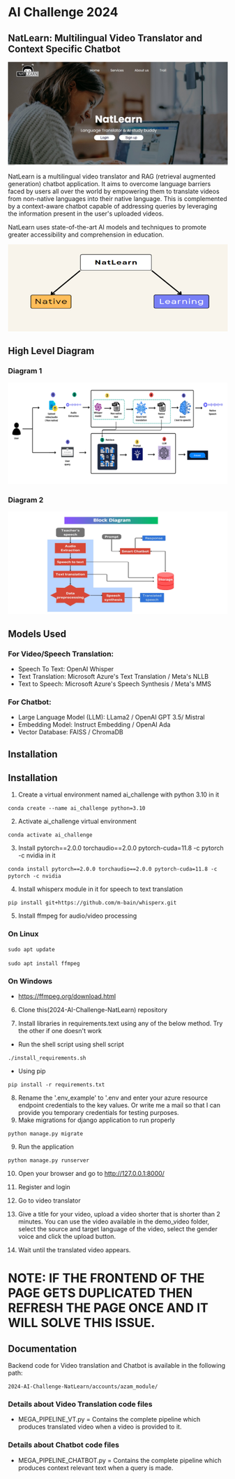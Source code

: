 # AI Challenge 2024
## NatLearn: Multilingual Video Translator and Context Specific Chatbot

![image1](readme_data/img4.jpg)

NatLearn is a multilingual video translator and RAG (retrieval augmented generation) chatbot application. It aims to overcome language barriers faced by users all over the world by empowering them to translate videos from non-native languages into their native language. This is complemented by a context-aware chatbot capable of addressing queries by leveraging the information present in the user's uploaded videos. 

NatLearn uses state-of-the-art AI models and techniques to promote greater accessibility and comprehension in education.

![image2](readme_data/img1.png)

## High Level Diagram
### Diagram 1
![image3](readme_data/img2.png)
### Diagram 2
![image4](readme_data/img3.png)


## Models Used
### For Video/Speech Translation:
- Speech To Text: OpenAI Whisper 
- Text Translation: Microsoft Azure's Text Translation / Meta's NLLB
- Text to Speech: Microsoft Azure's Speech Synthesis / Meta's MMS

### For Chatbot:
- Large Language Model (LLM): LLama2 / OpenAI GPT 3.5/ Mistral
- Embedding Model: Instruct Embedding / OpenAI Ada
- Vector Database: FAISS / ChromaDB

## Installation


## Installation
1) Create a virtual environment named ai_challenge with python 3.10 in it
```
conda create --name ai_challenge python=3.10
```
2) Activate ai_challenge virtual environment
```
conda activate ai_challenge
```
3) Install pytorch==2.0.0 torchaudio==2.0.0 pytorch-cuda=11.8 -c pytorch -c nvidia in it
```
conda install pytorch==2.0.0 torchaudio==2.0.0 pytorch-cuda=11.8 -c pytorch -c nvidia
```
4) Install whisperx module in it for speech to text translation
```
pip install git+https://github.com/m-bain/whisperx.git
```
5) Install ffmpeg for audio/video processing
### On Linux
```
sudo apt update

sudo apt install ffmpeg
```
### On Windows
- https://ffmpeg.org/download.html

6) Clone this(2024-AI-Challenge-NatLearn) repository

7) Install libraries in requirements.text using any of the below method. Try the other if one doesn't work
- Run the shell script using shell script
```
./install_requirements.sh
```
- Using pip
```
pip install -r requirements.txt
```
8) Rename the '.env_example' to '.env and enter your azure resource endpoint credentials to the key values. Or write me a mail so that I can provide you temporary credentials for testing purposes.
8) Make migrations for django application to run properly
```
python manage.py migrate
```
9) Run the application
```
python manage.py runserver
```
10) Open your browser and go to http://127.0.0.1:8000/

11) Register and login

12) Go to video translator 

13) Give a title for your video, upload a video shorter that is shorter than 2 minutes. You can use the video available in the demo_video folder, select the source and target language of the video, select the gender voice and click the upload button.

14) Wait until the translated video appears. 

# NOTE: IF THE FRONTEND OF THE PAGE GETS DUPLICATED THEN REFRESH THE PAGE ONCE AND IT WILL SOLVE THIS ISSUE.



## Documentation

Backend code for Video translation and Chatbot is available in the following path:
```
2024-AI-Challenge-NatLearn/accounts/azam_module/
```

### Details about Video Translation code files
- MEGA_PIPELINE_VT.py = Contains the complete pipeline which produces translated video when a video is provided to it.

### Details about Chatbot code files
- MEGA_PIPELINE_CHATBOT.py = Contains the complete pipeline which produces context relevant text when a query is made.